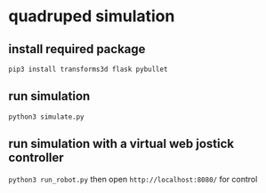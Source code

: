 # quadruped simulation

## install required package
`pip3 install transforms3d flask pybullet`

## run simulation
`python3 simulate.py`

## run simulation with a virtual web jostick controller
`python3 run_robot.py`
then open `http://localhost:8080/` for control
